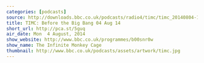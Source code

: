 ```yaml
---
categories: [podcasts]
source: http://downloads.bbc.co.uk/podcasts/radio4/timc/timc_20140804-1700b.mp3
title: TIMC: Before the Big Bang 04 Aug 14
short_url: http://pca.st/5guq
air_date: Mon  4 August, 2014
show_website: http://www.bbc.co.uk/programmes/b00snr0w
show_name: The Infinite Monkey Cage
thumbnail: http://www.bbc.co.uk/podcasts/assets/artwork/timc.jpg
---
```

